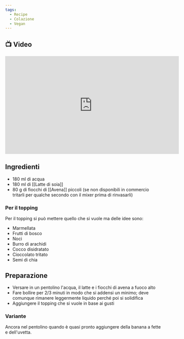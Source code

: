 ```yaml
---
tags:
  - Recipe
  - Colazione
  - Vegan
---
```

## 📺 Video

<div class="iframe-container">
  <iframe width="560" height="315" src="https://www.youtube.com/embed/tMZmKRk54bQ" title="YouTube video player" frameborder="0" allow="accelerometer; autoplay; clipboard-write; encrypted-media; gyroscope; picture-in-picture" allowfullscreen></iframe>
</div>

## Ingredienti
* 180 ml di acqua
* 180 ml di [[Latte di soia]]
* 80 g di fiocchi di [[Avena]] piccoli (se non disponibili in commercio tritarli per qualche secondo con il mixer prima di rinvasarli)
### Per il topping
Per il topping si può mettere quello che si vuole ma delle idee sono:
* Marmellata
* Frutti di bosco
* Noci
* Burro di arachidi
* Cocco disidratato
* Cioccolato tritato
* Semi di chia

## Preparazione
* Versare in un pentolino l'acqua, il latte e i fiocchi di avena a fuoco alto
* Fare bollire per 2/3 minuti in modo che si addensi un minimo; deve comunque rimanere leggermente liquido perché poi si solidifica
* Aggiungere il topping che si vuole in base ai gusti
### Variante
Ancora nel pentolino quando è quasi pronto aggiungere della banana a fette e dell'uvetta.
